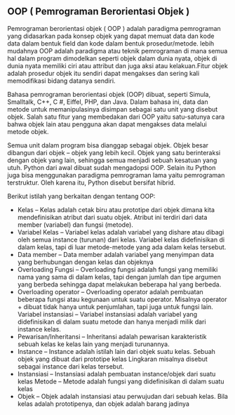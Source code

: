 ## OOP ( Pemrograman Berorientasi Objek )

Pemrograman berorientasi objek ( OOP ) adalah paradigma pemrograman yang didasarkan pada konsep 
objek yang dapat memuat data dan kode data dalam bentuk field dan kode dalam bentuk prosedur/metode. lebih mudahnya OOP adalah paradigma atau teknik pemrograman di mana semua hal dalam program 
dimodelkan seperti objek dalam dunia nyata, objek di dunia nyata memiliki ciri atau attribut 
dan juga aksi atau kelakuan.Fitur objek adalah prosedur objek itu sendiri dapat mengakses dan 
sering kali memodifikasi bidang datanya sendiri. 

Bahasa pemrograman berorientasi objek (OOP) dibuat, seperti Simula, Smalltalk, C++, C #, Eiffel, 
PHP, dan Java. Dalam bahasa ini, data dan metode untuk memanipulasinya disimpan sebagai satu unit 
yang disebut objek. Salah satu fitur yang membedakan dari OOP yaitu satu-satunya cara bahwa objek 
lain atau pengguna akan dapat mengakses data melalui metode objek. 

Semua unit dalam program bisa dianggap sebagai objek. Objek besar dibangun dari objek – objek 
yang lebih kecil. Objek yang satu berinteraksi dengan objek yang lain, sehingga semua 
menjadi sebuah kesatuan yang utuh. Python dari awal dibuat sudah mengadopsi OOP. Selain itu 
Python juga bisa menggunakan paradigma pemrograman lama yaitu pemrograman terstruktur. 
Oleh karena itu, Python disebut bersifat hibrid.

Berikut istilah yang berkaitan dengan tentang OOP:
- Kelas – Kelas adalah cetak biru atau prototipe dari objek dimana kita mendefinisikan atribut dari suatu objek. Atribut ini terdiri dari data member (variabel) dan fungsi (metode).
- Variabel Kelas – Variabel kelas adalah variabel yang dishare atau dibagi oleh semua instance (turunan) dari kelas. Variabel kelas didefinisikan di dalam kelas, tapi di luar metode-metode yang ada dalam kelas tersebut.
- Data member – Data member adalah variabel yang menyimpan data yang berhubungan dengan kelas dan objeknya
- Overloading Fungsi – Overloading fungsi adalah fungsi yang memiliki nama yang sama di dalam kelas, tapi dengan jumlah dan tipe argumen yang berbeda sehingga dapat melakukan beberapa hal yang berbeda.
- Overloading operator – Overloading operator adalah pembuatan beberapa fungsi atau kegunaan untuk suatu operator. Misalnya operator + dibuat tidak hanya untuk penjumlahan, tapi juga untuk fungsi lain.
Variabel instansiasi – Variabel instansiasi adalah variabel yang didefinisikan di dalam suatu metode dan hanya menjadi milik dari instance kelas.
- Pewarisan/Inheritansi – Inheritansi adalah pewarisan karakteristik sebuah kelas ke kelas lain yang menjadi turunannya.
- Instance – Instance adalah istilah lain dari objek suatu kelas. Sebuah objek yang dibuat dari prototipe kelas Lingkaran misalnya disebut sebagai instance dari kelas tersebut.
- Instansiasi – Instansiasi adalah pembuatan instance/objek dari suatu kelas
Metode – Metode adalah fungsi yang didefinisikan di dalam suatu kelas
- Objek – Objek adalah instansiasi atau perwujudan dari sebuah kelas. Bila kelas adalah prototipenya, dan objek adalah barang jadinya
